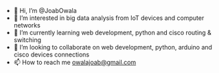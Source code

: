 - 👋 Hi, I’m @JoabOwala
- 👀 I’m interested in big data analysis from IoT devices and computer networks
- 🌱 I’m currently learning web development, python and cisco routing & switching
- 💞️ I’m looking to collaborate on web development, python, arduino and cisco devices connections
- 📫 How to reach me owalajoab@gmail.com

<!---
JoabOwala/JoabOwala is a ✨ special ✨ repository because its `README.md` (this file) appears on your GitHub profile.
You can click the Preview link to take a look at your changes.
--->
